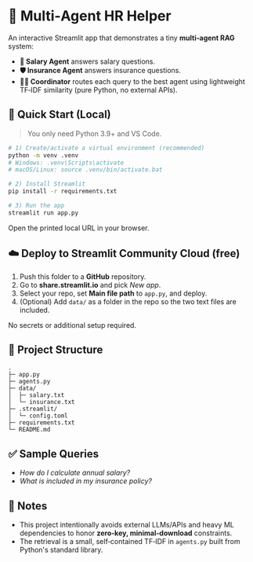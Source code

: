 # 🧠 Multi‑Agent HR Helper 

An interactive Streamlit app that demonstrates a tiny **multi‑agent RAG** system:
- **💼 Salary Agent** answers salary questions.
- **🛡️ Insurance Agent** answers insurance questions.
- **🧑‍⚖️ Coordinator** routes each query to the best agent using lightweight TF‑IDF similarity (pure Python, no external APIs).

## 🚀 Quick Start (Local)

> You only need Python 3.9+ and VS Code. 

```bash
# 1) Create/activate a virtual environment (recommended)
python -m venv .venv
# Windows: .venv\Scripts\activate
# macOS/Linux: source .venv/bin/activate.bat

# 2) Install Streamlit
pip install -r requirements.txt

# 3) Run the app
streamlit run app.py
```

Open the printed local URL in your browser.

## ☁️ Deploy to Streamlit Community Cloud (free)

1. Push this folder to a **GitHub** repository.
2. Go to **share.streamlit.io** and pick *New app*.
3. Select your repo, set **Main file path** to `app.py`, and deploy.
4. (Optional) Add `data/` as a folder in the repo so the two text files are included.

No secrets or additional setup required.

## 📁 Project Structure

```
.
├─ app.py
├─ agents.py
├─ data/
│  ├─ salary.txt
│  └─ insurance.txt
├─ .streamlit/
│  └─ config.toml
├─ requirements.txt
└─ README.md
```

## ✅ Sample Queries
- *How do I calculate annual salary?*
- *What is included in my insurance policy?*

## 🧩 Notes
- This project intentionally avoids external LLMs/APIs and heavy ML dependencies to honor **zero‑key, minimal‑download** constraints.
- The retrieval is a small, self‑contained TF‑IDF in `agents.py` built from Python's standard library.
